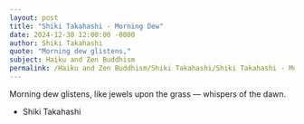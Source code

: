 ```yaml
---
layout: post
title: "Shiki Takahashi - Morning Dew"
date: 2024-12-30 12:00:00 -0000
author: Shiki Takahashi
quote: "Morning dew glistens,"
subject: Haiku and Zen Buddhism
permalink: /Haiku and Zen Buddhism/Shiki Takahashi/Shiki Takahashi - Morning Dew
---
```


Morning dew glistens,
like jewels upon the grass —
whispers of the dawn.

- Shiki Takahashi
